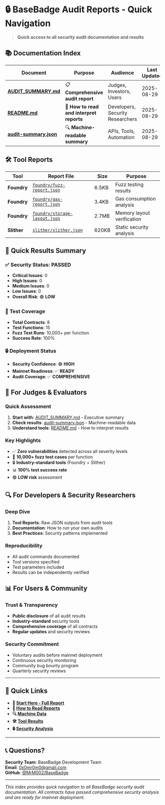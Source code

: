 # 🔒 BaseBadge Audit Reports - Quick Navigation

> **Quick access to all security audit documentation and results**

## 📚 **Documentation Index**

| Document | Purpose | Audience | Last Updated |
|----------|---------|----------|--------------|
| **[AUDIT_SUMMARY.md](./AUDIT_SUMMARY.md)** | 📋 **Comprehensive audit report** | Judges, Investors, Users | 2025-08-29 |
| **[README.md](./README.md)** | 📖 **How to read and interpret reports** | Developers, Security Researchers | 2025-08-29 |
| **[audit-summary.json](./audit-summary.json)** | 🔍 **Machine-readable summary** | APIs, Tools, Automation | 2025-08-29 |

## 🛠️ **Tool Reports**

| Tool | Report File | Size | Purpose |
|------|-------------|------|---------|
| **Foundry** | [`foundry/fuzz-report.json`](./foundry/fuzz-report.json) | 6.5KB | Fuzz testing results |
| **Foundry** | [`foundry/gas-report.json`](./foundry/gas-report.json) | 3.4KB | Gas consumption analysis |
| **Foundry** | [`foundry/storage-layout.json`](./foundry/storage-layout.json) | 2.7MB | Memory layout verification |
| **Slither** | [`slither/slither.json`](./slither/slither.json) | 620KB | Static security analysis |

## 🎯 **Quick Results Summary**

### ✅ **Security Status: PASSED**
- **Critical Issues**: 0
- **High Issues**: 0  
- **Medium Issues**: 0
- **Low Issues**: 0
- **Overall Risk**: 🟢 **LOW**

### 🚀 **Test Coverage**
- **Total Contracts**: 8
- **Test Functions**: 15
- **Fuzz Test Runs**: 10,000+ per function
- **Success Rate**: 100%

### 🔒 **Deployment Status**
- **Security Confidence**: 🟢 **HIGH**
- **Mainnet Readiness**: ✅ **READY**
- **Audit Coverage**: ✅ **COMPREHENSIVE**

## 🚀 **For Judges & Evaluators**

### **Quick Assessment**
1. **Start with**: [AUDIT_SUMMARY.md](./AUDIT_SUMMARY.md) - Executive summary
2. **Check results**: [audit-summary.json](./audit-summary.json) - Machine-readable data
3. **Understand tools**: [README.md](./README.md) - How to interpret results

### **Key Highlights**
- ✅ **Zero vulnerabilities** detected across all severity levels
- 🚀 **10,000+ fuzz test cases** per function
- 🔒 **Industry-standard tools** (Foundry + Slither)
- 📊 **100% test success rate**
- 🟢 **LOW risk** assessment

## 🔍 **For Developers & Security Researchers**

### **Deep Dive**
1. **Tool Reports**: Raw JSON outputs from audit tools
2. **Documentation**: How to run your own audits
3. **Best Practices**: Security patterns implemented

### **Reproducibility**
- All audit commands documented
- Tool versions specified
- Test parameters included
- Results can be independently verified

## 📊 **For Users & Community**

### **Trust & Transparency**
- **Public disclosure** of all audit results
- **Industry-standard** security tools
- **Comprehensive coverage** of all contracts
- **Regular updates** and security reviews

### **Security Commitment**
- Voluntary audits before mainnet deployment
- Continuous security monitoring
- Community bug bounty program
- Quarterly security reviews

---

## 🔗 **Quick Links**

- **🚀 [Start Here - Full Report](./AUDIT_SUMMARY.md)**
- **📖 [How to Read Reports](./README.md)**
- **🔍 [Machine Data](./audit-summary.json)**
- **🛠️ [Tool Results](./foundry/)**
- **🔒 [Security Analysis](./slither/)**

---

## 📞 **Questions?**

**Security Team**: BaseBadge Development Team  
**Email**: 0x0mr0m0@gmail.com  
**GitHub**: [@MrM002/BaseBadge](https://github.com/MrM002/BaseBadge)

---

*This index provides quick navigation to all BaseBadge security audit documentation. All contracts have passed comprehensive security analysis and are ready for mainnet deployment.*
